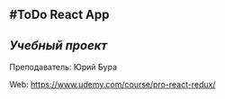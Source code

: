 ## #ToDo React App

## _Учебный проект_

Преподаватель: Юрий Бура

Web: https://www.udemy.com/course/pro-react-redux/
